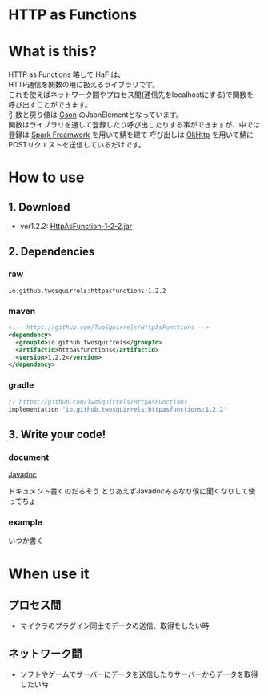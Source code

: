 # HTTP as Functions

# What is this?

HTTP as Functions 略して HaF は、  
HTTP通信を関数の用に扱えるライブラリです。  
これを使えばネットワーク間やプロセス間(通信先をlocalhostにする)で関数を呼び出すことができます。  
引数と戻り値は [Gson](https://github.com/google/gson) のJsonElementとなっています。  
関数はライブラリを通して登録したり呼び出したりする事ができますが、中では  
登録は [Spark Freamwork](https://sparkjava.com/) を用いて鯖を建て
呼び出しは [OkHttp](https://square.github.io/okhttp/) を用いて鯖にPOSTリクエストを送信しているだけです。

# How to use

## 1. Download

- ver1.2.2: [HttpAsFunction-1-2-2.jar](https://github.com/TwoSquirrels/HttpAsFunctions/raw/main/target/HttpAsFunctions-1.2.2.jar)

## 2. Dependencies

### raw
`io.github.twosquirrels:httpasfunctions:1.2.2`

### maven
```xml
<!-- https://github.com/TwoSquirrels/HttpAsFunctions -->
<dependency>
  <groupId>io.github.twosquirrels</groupId>
  <artifactId>httpasfunctions</artifactId>
  <version>1.2.2</version>
</dependency>
```

### gradle
```gradle
// https://github.com/TwoSquirrels/HttpAsFunctions
implementation 'io.github.twosquirrels:httpasfunctions:1.2.2'
```

## 3. Write your code!

### document

[Javadoc](https://twosquirrels.github.io/HttpAsFunctions/target/site/apidocs/)

ドキュメント書くのだるそう
とりあえずJavadocみるなり僕に聞くなりして使ってちょ

### example

いつか書く

# When use it

## プロセス間

- マイクラのプラグイン同士でデータの送信、取得をしたい時

## ネットワーク間

- ソフトやゲームでサーバーにデータを送信したりサーバーからデータを取得したい時
